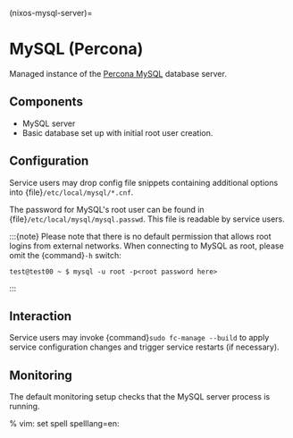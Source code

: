 (nixos-mysql-server)=

# MySQL (Percona)

Managed instance of the [Percona MySQL](http://percona.com) database server.

## Components

- MySQL server
- Basic database set up with initial root user creation.

## Configuration

Service users may drop config file snippets containing additional options
into {file}`/etc/local/mysql/*.cnf`.

The password for MySQL's root user can be found in
{file}`/etc/local/mysql/mysql.passwd`. This file is readable by service users.

:::{note}
Please note that there is no default permission that allows root logins from
external networks. When connecting to MySQL as root, please omit the
{command}`-h` switch:

```
test@test00 ~ $ mysql -u root -p<root password here>
```
:::

## Interaction

Service users may invoke {command}`sudo fc-manage --build` to apply
service configuration changes and trigger service restarts (if necessary).

## Monitoring

The default monitoring setup checks that the MySQL server
process is running.

% vim: set spell spelllang=en:
